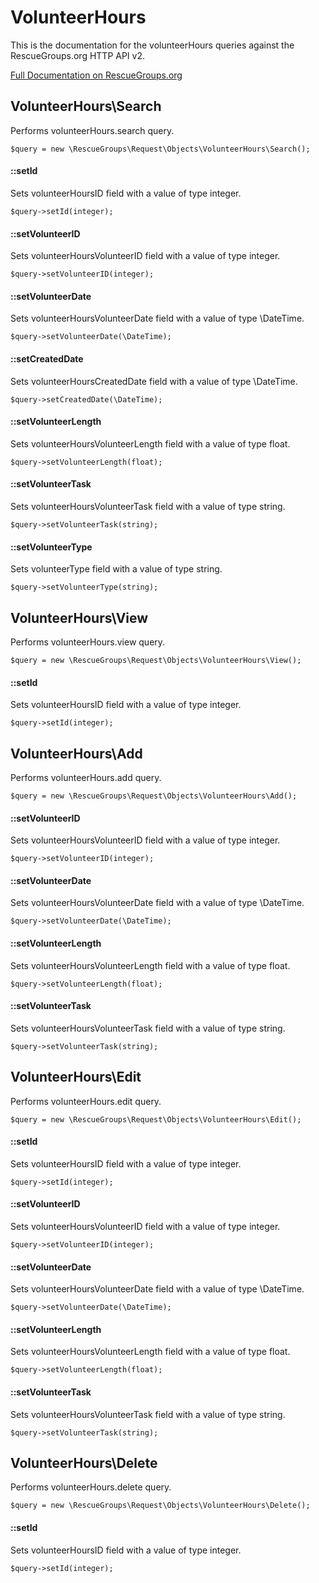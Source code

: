 # VolunteerHours

This is the documentation for the volunteerHours queries against the RescueGroups.org HTTP API v2.

[Full Documentation on RescueGroups.org](https://userguide.rescuegroups.org/display/APIDG/Object+definitions#Objectdefinitions-volunteerHours)

## VolunteerHours\Search

Performs volunteerHours.search query.

    $query = new \RescueGroups\Request\Objects\VolunteerHours\Search();

#### ::setId

Sets volunteerHoursID field with a value of type integer.

    $query->setId(integer);

#### ::setVolunteerID

Sets volunteerHoursVolunteerID field with a value of type integer.

    $query->setVolunteerID(integer);

#### ::setVolunteerDate

Sets volunteerHoursVolunteerDate field with a value of type \DateTime.

    $query->setVolunteerDate(\DateTime);

#### ::setCreatedDate

Sets volunteerHoursCreatedDate field with a value of type \DateTime.

    $query->setCreatedDate(\DateTime);

#### ::setVolunteerLength

Sets volunteerHoursVolunteerLength field with a value of type float.

    $query->setVolunteerLength(float);

#### ::setVolunteerTask

Sets volunteerHoursVolunteerTask field with a value of type string.

    $query->setVolunteerTask(string);

#### ::setVolunteerType

Sets volunteerType field with a value of type string.

    $query->setVolunteerType(string);



## VolunteerHours\View

Performs volunteerHours.view query.

    $query = new \RescueGroups\Request\Objects\VolunteerHours\View();

#### ::setId

Sets volunteerHoursID field with a value of type integer.

    $query->setId(integer);



## VolunteerHours\Add

Performs volunteerHours.add query.

    $query = new \RescueGroups\Request\Objects\VolunteerHours\Add();

#### ::setVolunteerID

Sets volunteerHoursVolunteerID field with a value of type integer.

    $query->setVolunteerID(integer);

#### ::setVolunteerDate

Sets volunteerHoursVolunteerDate field with a value of type \DateTime.

    $query->setVolunteerDate(\DateTime);

#### ::setVolunteerLength

Sets volunteerHoursVolunteerLength field with a value of type float.

    $query->setVolunteerLength(float);

#### ::setVolunteerTask

Sets volunteerHoursVolunteerTask field with a value of type string.

    $query->setVolunteerTask(string);



## VolunteerHours\Edit

Performs volunteerHours.edit query.

    $query = new \RescueGroups\Request\Objects\VolunteerHours\Edit();

#### ::setId

Sets volunteerHoursID field with a value of type integer.

    $query->setId(integer);

#### ::setVolunteerID

Sets volunteerHoursVolunteerID field with a value of type integer.

    $query->setVolunteerID(integer);

#### ::setVolunteerDate

Sets volunteerHoursVolunteerDate field with a value of type \DateTime.

    $query->setVolunteerDate(\DateTime);

#### ::setVolunteerLength

Sets volunteerHoursVolunteerLength field with a value of type float.

    $query->setVolunteerLength(float);

#### ::setVolunteerTask

Sets volunteerHoursVolunteerTask field with a value of type string.

    $query->setVolunteerTask(string);



## VolunteerHours\Delete

Performs volunteerHours.delete query.

    $query = new \RescueGroups\Request\Objects\VolunteerHours\Delete();

#### ::setId

Sets volunteerHoursID field with a value of type integer.

    $query->setId(integer);





